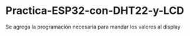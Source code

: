 # Practica-ESP32-con-DHT22-y-LCD
Se agrega la programación necesaria para mandar los valores al display
